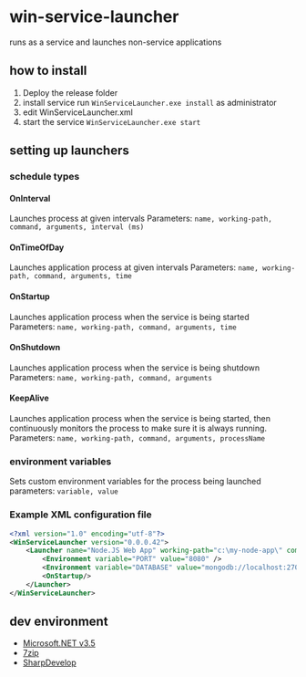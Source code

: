 # win-service-launcher
runs as a service and launches non-service applications

## how to install
1. Deploy the release folder
2. install service run `WinServiceLauncher.exe install` as administrator
3. edit WinServiceLauncher.xml 
3. start the service `WinServiceLauncher.exe start`

## setting up launchers

### schedule types
  #### OnInterval
  Launches process at given intervals
  Parameters: `name, working-path, command, arguments, interval (ms)`
  
  #### OnTimeOfDay
  Launches application process at given intervals
  Parameters: `name, working-path, command, arguments, time`
  
  #### OnStartup
  Launches application process when the service is being started
  Parameters: `name, working-path, command, arguments, time`
  
  #### OnShutdown
  Launches application process when the service is being shutdown
  Parameters: `name, working-path, command, arguments`
  
  #### KeepAlive
  Launches application process when the service is being started, then continuously monitors the process to make sure it is always running.
  Parameters: `name, working-path, command, arguments, processName`

### environment variables
  Sets custom environment variables for the process being launched 
  parameters: `variable, value`

### Example XML configuration file
```xml
<?xml version="1.0" encoding="utf-8"?>
<WinServiceLauncher version="0.0.0.42">
	<Launcher name="Node.JS Web App" working-path="c:\my-node-app\" command="C:\Program Files\nodejs\npm.cmd" arguments="start">
		<Environment variable="PORT" value="8080" />
		<Environment variable="DATABASE" value="mongodb://localhost:27017/dbname" />
		<OnStartup/>
	</Launcher>
</WinServiceLauncher>
```

## dev environment
- [Microsoft.NET v3.5](https://dotnet.microsoft.com/download/thank-you/net35-sp1)
- [7zip](https://www.7-zip.org/download.html)
- [SharpDevelop](http://www.icsharpcode.net/OpenSource/SD/Download/Default.aspx#SharpDevelop5x)
